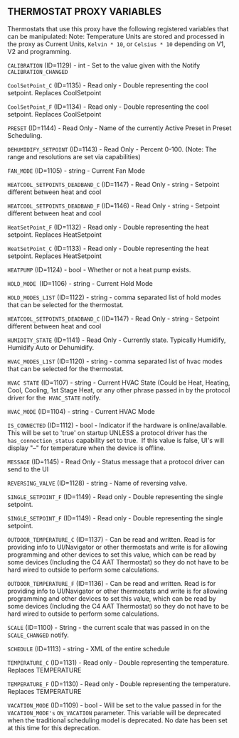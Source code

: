 ## THERMOSTAT PROXY VARIABLES

Thermostats that use this proxy have the following registered variables that can be manipulated:
Note: Temperature Units are stored and processed in the proxy as Current Units, `Kelvin * 10`, or `Celsius * 10` depending on V1, V2 and programming.


`CALIBRATION` (ID=1129) - int - Set to the value given with the Notify `CALIBRATION_CHANGED`


`CoolSetPoint_C` (ID=1135) - Read only - Double representing the cool setpoint. Replaces CoolSetpoint


`CoolSetPoint_F` (ID=1134) - Read only - Double representing the cool setpoint. Replaces CoolSetpoint


`PRESET` (ID=1144) - Read Only - Name of the currently Active Preset in Preset Scheduling.


`DEHUMIDIFY_SETPOINT` (ID=1143) - Read Only - Percent 0-100. (Note: The range and resolutions are set via capabilities)


`FAN_MODE` (ID=1105) - string - Current Fan Mode


`HEATCOOL_SETPOINTS_DEADBAND_C` (ID=1147) - Read Only - string - Setpoint different between heat and cool


`HEATCOOL_SETPOINTS_DEADBAND_F` (ID=1146) - Read Only - string - Setpoint different between heat and cool


`HeatSetPoint_F` (ID=1132) - Read only - Double representing the heat setpoint. Replaces HeatSetpoint


`HeatSetPoint_C` (ID=1133) - Read only - Double representing the heat setpoint. Replaces HeatSetpoint


`HEATPUMP` (ID=1124) - bool - Whether or not a heat pump exists.


`HOLD_MODE `(ID=1106) - string - Current Hold Mode


`HOLD_MODES_LIST` (ID=1122) - string - comma separated list of hold modes that can be selected for the thermostat.


`HEATCOOL_SETPOINTS_DEADBAND_C` (ID=1147) - Read Only - string - Setpoint different between heat and cool


`HUMIDITY_STATE` (ID=1141) - Read Only - Currently state. Typically Humidify, Humidify Auto or Dehumidify.


`HVAC_MODES_LIST` (ID=1120) - string - comma separated list of hvac modes that can be selected for the thermostat.


`HVAC STATE` (ID=1107) - string - Current HVAC State (Could be Heat, Heating, Cool, Cooling, 1st Stage Heat, or any other phrase passed in by the protocol driver for the` HVAC_STATE` notify.


`HVAC_MODE` (ID=1104) - string - Current HVAC Mode


`IS_CONNECTED` (ID=1112) - bool - Indicator if the hardware is online/available.  This will be set to 'true' on startup UNLESS a protocol driver has the `has_connection_status` capability set to true.  If this value is false, UI's will display "–" for temperature when the device is offline.


`MESSAGE` (ID=1145) - Read Only - Status message that a protocol driver can send to the UI


`REVERSING_VALVE` (ID=1128) - string - Name of reversing valve.


`SINGLE_SETPOINT_F` (ID=1149) - Read only - Double representing the single setpoint.


`SINGLE_SETPOINT_F` (ID=1149) - Read only - Double representing the single setpoint.


`OUTDOOR_TEMPERATURE_C` (ID=1137) - Can be read and written. Read is for providing info to UI/Navigator or other thermostats and write is for allowing programming and other devices to set this value, which can be read by some devices (Including the C4 AAT Thermostat) so they do not have to be hard wired to outside to perform some calculations.


`OUTDOOR_TEMPERATURE_F` (ID=1136) - Can be read and written. Read is for providing info to UI/Navigator or other thermostats and write is for allowing programming and other devices to set this value, which can be read by some devices (Including the C4 AAT Thermostat) so they do not have to be hard wired to outside to perform some calculations.


`SCALE` (ID=1100) - String - the current scale that was passed in on the `SCALE_CHANGED` notify.


`SCHEDULE` (ID=1113) - string - XML of the entire schedule


`TEMPERATURE_C` (ID=1131) - Read only - Double representing the temperature. Replaces TEMPERATURE


`TEMPERATURE_F` (ID=1130) - Read only - Double representing the temperature. Replaces TEMPERATURE


`VACATION_MODE` (ID=1109) - bool - Will be set to the value passed in for the `VACATION_MODE's` `ON_VACATION` parameter.
This variable will be deprecated when the traditional scheduling model is deprecated. No date has been set at this time for this deprecation.